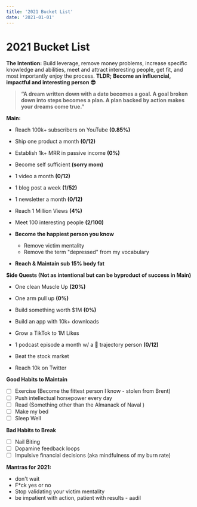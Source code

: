 ```yaml
---
title: '2021 Bucket List'
date: '2021-01-01'
---
```

# 2021 Bucket List

**The Intention:** Build leverage, remove money problems, increase specific knowledge and abilities, meet and attract interesting people, get fit, and most importantly enjoy the process. **TLDR;** **Become an influencial, impactful and interesting person 😎**

> **“A dream written down with a date becomes a goal. A goal broken down into steps becomes a plan. A plan backed by action makes your dreams come true.”**

**Main:**

- Reach 100k+ subscribers on YouTube **(0.85%)**

- Ship one product a month **(0/12)**

- Establish 1k+ MRR in passive income **(0%)**

- Become self sufficient **(sorry mom)**

- 1 video a month **(0/12)**

- 1 blog post a week **(1/52)**

- 1 newsletter a month **(0/12)**
- Reach 1 Million Views **(4%)**

- Meet 100 interesting people **(2/100)**

- **Become the happiest person you know**
    - Remove victim mentality
    - Remove the term "depressed" from my vocabulary

- **Reach & Maintain sub 15% body fat**

**Side Quests (Not as intentional but can be byproduct of success in Main)**

- One clean Muscle Up **(20%)**
- One arm pull up **(0%)**
- Build something worth $1M **(0%)**
- Build an app with 10k+ downloads
- Grow a TikTok to 1M Likes

- 1 podcast episode a month w/ a 🦄 trajectory person **(0/12)**
- Beat the stock market
- Reach 10k on Twitter

**Good Habits to Maintain**

- [ ]  Exercise (Become the fittest person I know - stolen from Brent)
- [ ]  Push intellectual horsepower every day
- [ ]  Read (Something other than the Almanack of Naval )
- [ ]  Make my bed
- [ ]  Sleep Well

**Bad Habits to Break**

- [ ]  Nail Biting
- [ ]  Dopamine feedback loops
- [ ]  Impulsive financial decisions (aka mindfulness of my burn rate)

**Mantras for 2021:**

- don't wait
- F*ck yes or no
- Stop validating your victim mentality
- be impatient with action, patient with results - aadil